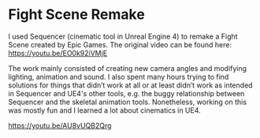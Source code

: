 # Fight Scene Remake

I used Sequencer (cinematic tool in Unreal Engine 4) to remake a Fight Scene created by Epic Games. The original video can be found here: https://youtu.be/EO0k92iVMjE

The work mainly consisted of creating new camera angles and modifying lighting, animation and sound. I also spent many hours trying to find solutions for things that didn’t work at all or at least didn’t work as intended in Sequencer and UE4's other tools, e.g. the buggy relationship between Sequencer and the skeletal animation tools. Nonetheless, working on this was mostly fun and I learned a lot about cinematics in UE4.

https://youtu.be/AU8vUQB2Qrg